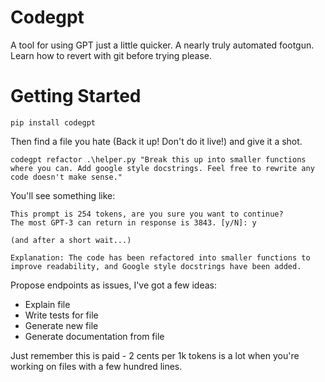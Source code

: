 # Codegpt

A tool for using GPT just a little quicker. A nearly truly automated footgun. Learn how to revert with git before trying please.

# Getting Started

`pip install codegpt`

Then find a file you hate (Back it up! Don't do it live!) and give it a shot.

`codegpt refactor .\helper.py "Break this up into smaller functions where you can. Add google style docstrings. Feel free to rewrite any code doesn't make sense."`

You'll see something like:

```
This prompt is 254 tokens, are you sure you want to continue?
The most GPT-3 can return in response is 3843. [y/N]: y

(and after a short wait...)

Explanation: The code has been refactored into smaller functions to improve readability, and Google style docstrings have been added.
```

Propose endpoints as issues, I've got a few ideas:

- Explain file
- Write tests for file
- Generate new file
- Generate documentation from file

Just remember this is paid - 2 cents per 1k tokens is a lot when you're working on files with a few hundred lines.
